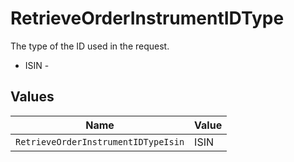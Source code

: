 # RetrieveOrderInstrumentIDType

The type of the ID used in the request.
* ISIN - 


## Values

| Name                                | Value                               |
| ----------------------------------- | ----------------------------------- |
| `RetrieveOrderInstrumentIDTypeIsin` | ISIN                                |